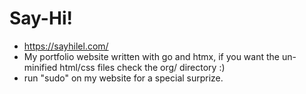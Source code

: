 # Say-Hi!
- https://sayhilel.com/
- My portfolio website written with go and htmx, if you want the un-minified html/css files check the org/ directory :)
- run "sudo" on my website for a special surprize.
